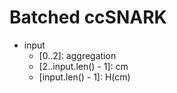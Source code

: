 # Batched ccSNARK

- input
  - \[0..2\]: aggregation
  - \[2..input.len() - 1\]: cm
  - \[input.len() - 1\]: H(cm)
